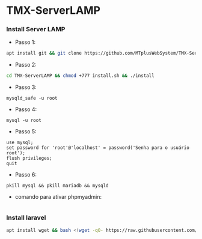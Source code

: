 # TMX-ServerLAMP
### Install Server LAMP
- Passo 1:
```bash
apt install git && git clone https://github.com/MTplusWebSystem/TMX-ServerLAMP
```
- Passo 2:
```bash
cd TMX-ServerLAMP && chmod +777 install.sh && ./install 
```

- Passo 3:
```
mysqld_safe -u root
```

- Passo 4:
```
mysql -u root
```

- Passo 5:
```mysql
use mysql;
set password for 'root'@'localhost' = password('Senha para o usuário root');
flush privileges;
quit
```

- Passo 6:
```
pkill mysql && pkill mariadb && mysqld
```

- comando para ativar phpmyadmin:
```

```

### Install laravel 
``` bash
apt install wget && bash <(wget -qO- https://raw.githubusercontent.com/MTplusWebSystem/TMX-ServerLAMP/main/laraveIntall.sh)

```

